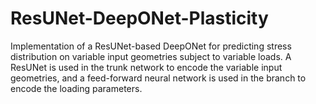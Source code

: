 # ResUNet-DeepONet-Plasticity
Implementation of a ResUNet-based DeepONet for predicting stress distribution on variable input geometries subject to variable loads. A ResUNet is used in the trunk  network to encode the variable input geometries, and a feed-forward neural network is used in the branch to encode the loading parameters.
